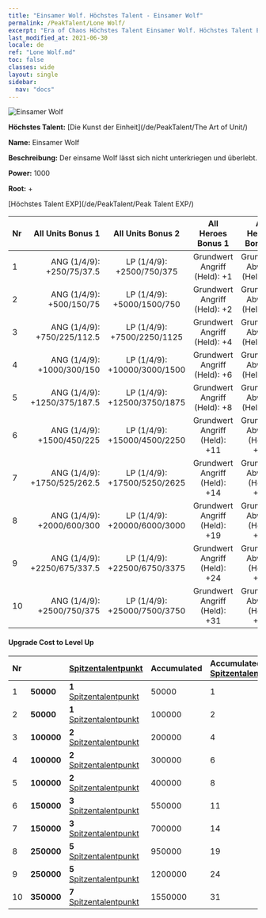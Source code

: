 ```yaml
---
title: "Einsamer Wolf. Höchstes Talent - Einsamer Wolf"
permalink: /PeakTalent/Lone Wolf/
excerpt: "Era of Chaos Höchstes Talent Einsamer Wolf. Höchstes Talent Einsamer Wolf. Einsamer Wolf"
last_modified_at: 2021-06-30
locale: de
ref: "Lone Wolf.md"
toc: false
classes: wide
layout: single
sidebar:
  nav: "docs"
---
```


  ![Einsamer Wolf](/images/pt/talent_2001.png)

  **Höchstes Talent:** [Die Kunst der Einheit](/de/PeakTalent/The Art of Unit/)

  **Name:** Einsamer Wolf

  **Beschreibung:** Der einsame Wolf lässt sich nicht unterkriegen und überlebt.

  **Power:** 1000

  **Root:** +

  [Höchstes Talent EXP](/de/PeakTalent/Peak Talent EXP/)

  | Nr | All Units Bonus 1 | All Units Bonus 2 | All Heroes Bonus 1 | All Heroes Bonus 2 |
  |:---|--------------:|:-------------:|:-------------:|:-------------:|
  | 1 | ANG (1/4/9): +250/75/37.5 | LP (1/4/9): +2500/750/375 | Grundwert Angriff (Held): +1 | Grundwert Abwehr (Held): +1 |
  | 2 | ANG (1/4/9): +500/150/75 | LP (1/4/9): +5000/1500/750 | Grundwert Angriff (Held): +2 | Grundwert Abwehr (Held): +2 |
  | 3 | ANG (1/4/9): +750/225/112.5 | LP (1/4/9): +7500/2250/1125 | Grundwert Angriff (Held): +4 | Grundwert Abwehr (Held): +4 |
  | 4 | ANG (1/4/9): +1000/300/150 | LP (1/4/9): +10000/3000/1500 | Grundwert Angriff (Held): +6 | Grundwert Abwehr (Held): +6 |
  | 5 | ANG (1/4/9): +1250/375/187.5 | LP (1/4/9): +12500/3750/1875 | Grundwert Angriff (Held): +8 | Grundwert Abwehr (Held): +8 |
  | 6 | ANG (1/4/9): +1500/450/225 | LP (1/4/9): +15000/4500/2250 | Grundwert Angriff (Held): +11 | Grundwert Abwehr (Held): +11 |
  | 7 | ANG (1/4/9): +1750/525/262.5 | LP (1/4/9): +17500/5250/2625 | Grundwert Angriff (Held): +14 | Grundwert Abwehr (Held): +14 |
  | 8 | ANG (1/4/9): +2000/600/300 | LP (1/4/9): +20000/6000/3000 | Grundwert Angriff (Held): +19 | Grundwert Abwehr (Held): +19 |
  | 9 | ANG (1/4/9): +2250/675/337.5 | LP (1/4/9): +22500/6750/3375 | Grundwert Angriff (Held): +24 | Grundwert Abwehr (Held): +24 |
  | 10 | ANG (1/4/9): +2500/750/375 | LP (1/4/9): +25000/7500/3750 | Grundwert Angriff (Held): +31 | Grundwert Abwehr (Held): +31 |


#### Upgrade Cost to Level Up

  | Nr | <i class="fas fa-coins"/> | [Spitzentalentpunkt](/ItemsDE/con_934/) | Accumulated <i class="fas fa-coins"/> | Accumulated [Spitzentalentpunkt](/ItemsDE/con_934/) |
  |:---|:--------------|:-------------|:-------------|:-------------|
  | 1 | **50000** | **1** [Spitzentalentpunkt](/ItemsDE/con_934/) | 50000 | 1 |
  | 2 | **50000** | **1** [Spitzentalentpunkt](/ItemsDE/con_934/) | 100000 | 2 |
  | 3 | **100000** | **2** [Spitzentalentpunkt](/ItemsDE/con_934/) | 200000 | 4 |
  | 4 | **100000** | **2** [Spitzentalentpunkt](/ItemsDE/con_934/) | 300000 | 6 |
  | 5 | **100000** | **2** [Spitzentalentpunkt](/ItemsDE/con_934/) | 400000 | 8 |
  | 6 | **150000** | **3** [Spitzentalentpunkt](/ItemsDE/con_934/) | 550000 | 11 |
  | 7 | **150000** | **3** [Spitzentalentpunkt](/ItemsDE/con_934/) | 700000 | 14 |
  | 8 | **250000** | **5** [Spitzentalentpunkt](/ItemsDE/con_934/) | 950000 | 19 |
  | 9 | **250000** | **5** [Spitzentalentpunkt](/ItemsDE/con_934/) | 1200000 | 24 |
  | 10 | **350000** | **7** [Spitzentalentpunkt](/ItemsDE/con_934/) | 1550000 | 31 |
